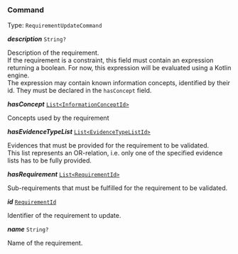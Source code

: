 

### Command

Type: `RequirementUpdateCommand`  
<article>

***description*** `String?` 

Description of the requirement. <br/> If the requirement is a constraint, this field must contain an expression returning a boolean. For now, this expression will be evaluated using a Kotlin engine. <br /> The expression may contain known information concepts, identified by their id. They must be declared in the `hasConcept` field.

</article>
<article>

***hasConcept*** [`List<InformationConceptId>`](/docs/core-information-concept--page#informationconceptid) 

Concepts used by the requirement

</article>
<article>

***hasEvidenceTypeList*** [`List<EvidenceTypeListId>`](/docs/evidencetypeid--page#evidencetypeid) 

Evidences that must be provided for the requirement to be validated. <br/> This list represents an OR-relation, i.e. only one of the specified evidence lists has to be fully provided.

</article>
<article>

***hasRequirement*** [`List<RequirementId>`](#requirementid) 

Sub-requirements that must be fulfilled for the requirement to be validated.

</article>
<article>

***id*** [`RequirementId`](#requirementid) 

Identifier of the requirement to update.

</article>
<article>

***name*** `String?` 

Name of the requirement.

</article>

